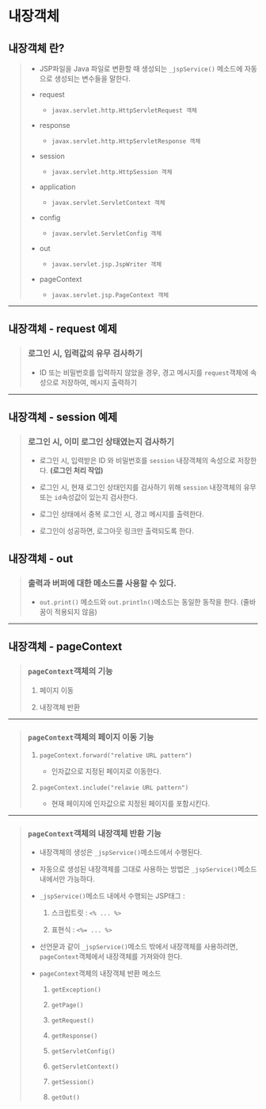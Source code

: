 # 내장객체

## 내장객체 란?

>	* JSP파일을 Java 파일로 변환할 때 생성되는 ``_jspService()`` 메소드에 자동으로 생성되는 변수들을 말한다.
>
>	* request
>
>		* ``javax.servlet.http.HttpServletRequest 객체``
>
>	* response
>
>		* ``javax.servlet.http.HttpServletResponse 객체``
>
>	* session
>
>		* ``javax.servlet.http.HttpSession 객체``
>
>	* application
>
>		* ``javax.servlet.ServletContext 객체``
>
>	* config
>
>		* ``javax.servlet.ServletConfig 객체``
>
>	* out
>
>		* ``javax.servlet.jsp.JspWriter 객체``
>
>	* pageContext
>
>		* ``javax.servlet.jsp.PageContext 객체``

---

## 내장객체 - request 예제

>	### 로그인 시, 입력값의 유무 검사하기
>
>	* ID 또는 비밀번호를 입력하지 않았을 경우, 경고 메시지를 ``request``객체에 속성으로 저장하여, 메시지 출력하기

---

## 내장객체 - session 예제

>	### 로그인 시, 이미 로그인 상태였는지 검사하기
>
>	* 로그인 시, 입력받은 ID 와 비밀번호를 ``session`` 내장객체의 속성으로 저장한다. **(로그인 처리 작업)**
>
>	* 로그인 시, 현재 로그인 상태인지를 검사하기 위해 ``session`` 내장객체의 유무 또는 ``id``속성값이 있는지 검사한다.
>
>	* 로그인 상태에서 중복 로그인 시, 경고 메시지를 출력한다.
>
>	* 로그인이 성공하면, 로그아웃 링크만 출력되도록 한다.

## 내장객체 - out

>	### **출력**과 **버퍼**에 대한 메소드를 사용할 수 있다.
>
>	* ``out.print()`` 메소드와 ``out.println()``메소드는 동일한 동작을 한다. (줄바꿈이 적용되지 않음)

---

## 내장객체 - pageContext

>	### ``pageContext``객체의 기능
>
>	1. 페이지 이동
>
>	1. 내장객체 반환

---

>	### ``pageContext``객체의 페이지 이동 기능
>
>	1. ``pageContext.forward("relative URL pattern")``
>
>		* 인자값으로 지정된 페이지로 이동한다.
>
>	1. ``pageContext.include("relavie URL pattern")``
>
>		* 현재 페이지에 인자값으로 지정된 페이지를 포함시킨다.

---

>	### ``pageContext``객체의 내장객체 반환 기능
>
>	* 내장객체의 생성은 ``_jspService()``메소드에서 수행된다.
>
>	* 자동으로 생성된 내장객체를 그대로 사용하는 방법은 ``_jspService()``메소드 내에서만 가능하다. 
>
>	* ``_jspService()``메소드 내에서 수행되는 JSP태그 :
>
>		1. 스크립트릿 : ``<% ... %>``
>
>		1. 표현식 : ``<%= ... %>``
>
>	* 선언문과 같이 ``_jspService()``메소드 밖에서 내장객체를 사용하려면, ``pageContext``객체에서 내장객체를 가져와야 한다.
>
>	* ``pageContext``객체의 내장객체 반환 메소드
>
>		1. ``getException()``
>
>		1. ``getPage()``
>
>		1. ``getRequest()``
>
>		1. ``getResponse()``
>
>		1. ``getServletConfig()``
>
>		1. ``getServletContext()``
>
>		1. ``getSession()``
>
>		1. ``getOut()``